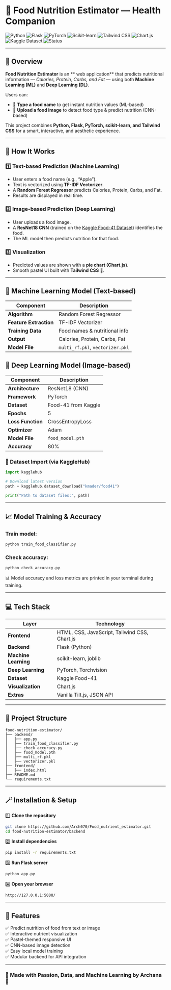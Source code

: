 # 🍓 Food Nutrition Estimator — Health Companion  

![Python](https://img.shields.io/badge/Python-3.13-blue)
![Flask](https://img.shields.io/badge/Flask-Backend-green)
![PyTorch](https://img.shields.io/badge/PyTorch-Deep%20Learning-red)
![Scikit-learn](https://img.shields.io/badge/ScikitLearn-Machine%20Learning-orange)
![Tailwind CSS](https://img.shields.io/badge/TailwindCSS-Frontend-purple)
![Chart.js](https://img.shields.io/badge/Chart.js-Visualization-pink)
![Kaggle Dataset](https://img.shields.io/badge/Dataset-Food41-blueviolet)
![Status](https://img.shields.io/badge/Status-Active-success)

---

## 🌟 Overview  

**Food Nutrition Estimator** is an ** web application** that predicts nutritional information — *Calories, Protein, Carbs, and Fat* — using both **Machine Learning (ML)** and **Deep Learning (DL)**.  

Users can:
- 📝 **Type a food name** to get instant nutrition values (ML-based)
- 📸 **Upload a food image** to detect food type & predict nutrition (CNN-based)

This project combines **Python, Flask, PyTorch, scikit-learn, and Tailwind CSS** for a smart, interactive, and aesthetic experience.

---

## 🧠 How It Works  

### 1️⃣ Text-based Prediction (Machine Learning)
- User enters a food name (e.g., “Apple”).
- Text is vectorized using **TF-IDF Vectorizer**.
- A **Random Forest Regressor** predicts Calories, Protein, Carbs, and Fat.
- Results are displayed in real time.

### 2️⃣ Image-based Prediction (Deep Learning)
- User uploads a food image.
- A **ResNet18 CNN** (trained on the [Kaggle Food-41 Dataset](https://www.kaggle.com/datasets/kmader/food41)) identifies the food.
- The ML model then predicts nutrition for that food.

### 3️⃣ Visualization
- Predicted values are shown with a **pie chart (Chart.js)**.
- Smooth pastel UI built with **Tailwind CSS** 🌷.

---

## 🧩 Machine Learning Model (Text-based)  

| Component | Description |
|------------|-------------|
| **Algorithm** | Random Forest Regressor |
| **Feature Extraction** | TF-IDF Vectorizer |
| **Training Data** | Food names & nutritional info |
| **Output** | Calories, Protein, Carbs, Fat |
| **Model File** | `multi_rf.pkl`, `vectorizer.pkl` |


## 🤖 Deep Learning Model (Image-based)

| Component           | Description         |
| ------------------- | ------------------- |
| **Architecture**    | ResNet18 (CNN)      |
| **Framework**       | PyTorch             |
| **Dataset**         | Food-41 from Kaggle |
| **Epochs**          | 5                   |
| **Loss Function**   | CrossEntropyLoss    |
| **Optimizer**       | Adam                |
| **Model File**      | `food_model.pth`    |
| **Accuracy**        |         80%         |

### 🧾 Dataset Import (via KaggleHub)
```python
import kagglehub

# Download latest version
path = kagglehub.dataset_download("kmader/food41")

print("Path to dataset files:", path)
```

---

## 📈 Model Training & Accuracy  

### Train model:
```bash
python train_food_classifier.py
```

### Check accuracy:
```bash
python check_accuracy.py
```

📊 Model accuracy and loss metrics are printed in your terminal during training.

---

## 💻 Tech Stack  

| Layer | Technology |
|--------|-------------|
| **Frontend** | HTML, CSS, JavaScript, Tailwind CSS, Chart.js |
| **Backend** | Flask (Python) |
| **Machine Learning** | scikit-learn, joblib |
| **Deep Learning** | PyTorch, Torchvision |
| **Dataset** | Kaggle Food-41 |
| **Visualization** | Chart.js |
| **Extras** | Vanilla Tilt.js, JSON API |

---

## 🧾 Project Structure  

```
food-nutrition-estimator/
├── backend/
│   ├── app.py
│   ├── train_food_classifier.py
│   ├── check_accuracy.py
│   ├── food_model.pth
│   ├── multi_rf.pkl
│   ├── vectorizer.pkl
├── frontend/
│   ├── index.html
├── README.md
└── requirements.txt
```

---

## 🪄 Installation & Setup  

1️⃣ **Clone the repository**
```bash
git clone https://github.com/Arch070/Food_nutrient_estimator.git
cd food-nutrition-estimator/backend
```

2️⃣ **Install dependencies**
```bash
pip install -r requirements.txt
```

3️⃣ **Run Flask server**
```bash
python app.py
```

4️⃣ **Open your browser**
```
http://127.0.0.1:5000/
```

---

## 🌈 Features  

✅ Predict nutrition of food from text or image  
✅ Interactive nutrient visualization   
✅ Pastel-themed responsive UI  
✅ CNN-based image detection  
✅ Easy local model training  
✅ Modular backend for API integration  

---

### 💖 Made with Passion, Data, and Machine Learning by Archana 🌸
